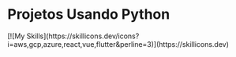 <h1> Projetos Usando Python </h1>
[![My Skills](https://skillicons.dev/icons?i=aws,gcp,azure,react,vue,flutter&perline=3)](https://skillicons.dev)

